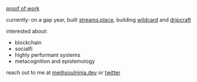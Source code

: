 [proof of work](https://soulninja.dev)

currently: on a gap year, built [streams.place](https://streams.place), building [wildcard](https://wildcard.lol) and [dripcraft](https://dripcraft.xyz)

interested about:
- blockchain
- socialfi
- highly performant systems
- metacognition and epistemology

reach out to me at [me@soulninja.dev](mailto:me@soulninja.dev) or [twitter](https://x.com/_soulninja)
